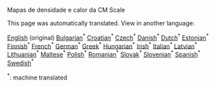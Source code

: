<p> Mapas de densidade e calor da CM Scale </p>

This page was automatically translated. View in another language:

[English](../en/CM-Scale-heat-and-cool-density-maps.md) (original) [Bulgarian](../bg/CM-Scale-heat-and-cool-density-maps.md)<sup>\*</sup> [Croatian](../hr/CM-Scale-heat-and-cool-density-maps.md)<sup>\*</sup> [Czech](../cs/CM-Scale-heat-and-cool-density-maps.md)<sup>\*</sup> [Danish](../da/CM-Scale-heat-and-cool-density-maps.md)<sup>\*</sup> [Dutch](../nl/CM-Scale-heat-and-cool-density-maps.md)<sup>\*</sup> [Estonian](../et/CM-Scale-heat-and-cool-density-maps.md)<sup>\*</sup> [Finnish](../fi/CM-Scale-heat-and-cool-density-maps.md)<sup>\*</sup> [French](../fr/CM-Scale-heat-and-cool-density-maps.md)<sup>\*</sup> [German](../de/CM-Scale-heat-and-cool-density-maps.md)<sup>\*</sup> [Greek](../el/CM-Scale-heat-and-cool-density-maps.md)<sup>\*</sup> [Hungarian](../hu/CM-Scale-heat-and-cool-density-maps.md)<sup>\*</sup> [Irish](../ga/CM-Scale-heat-and-cool-density-maps.md)<sup>\*</sup> [Italian](../it/CM-Scale-heat-and-cool-density-maps.md)<sup>\*</sup> [Latvian](../lv/CM-Scale-heat-and-cool-density-maps.md)<sup>\*</sup> [Lithuanian](../lt/CM-Scale-heat-and-cool-density-maps.md)<sup>\*</sup> [Maltese](../mt/CM-Scale-heat-and-cool-density-maps.md)<sup>\*</sup> [Polish](../pl/CM-Scale-heat-and-cool-density-maps.md)<sup>\*</sup>  [Romanian](../ro/CM-Scale-heat-and-cool-density-maps.md)<sup>\*</sup> [Slovak](../sk/CM-Scale-heat-and-cool-density-maps.md)<sup>\*</sup> [Slovenian](../sl/CM-Scale-heat-and-cool-density-maps.md)<sup>\*</sup> [Spanish](../es/CM-Scale-heat-and-cool-density-maps.md)<sup>\*</sup> [Swedish](../sv/CM-Scale-heat-and-cool-density-maps.md)<sup>\*</sup> 

<sup>\*</sup>: machine translated
